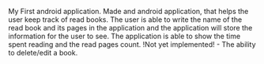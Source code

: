 My First android application.
Made and android application, that helps the user keep track of read books.
The user is able to write the name of the read book and its pages in the application and the application will store the information for the user to see.
The application is able to show the time spent reading and the read pages count.
!Not yet implemented! - The ability to delete/edit a book.
